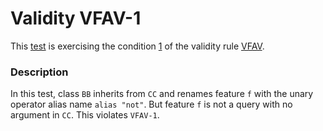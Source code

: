 # Validity VFAV-1

This [test](.) is exercising the condition [1](../Readme.md) of the validity rule [VFAV](../../vfav/Readme.md).

### Description

In this test, class `BB` inherits from `CC` and renames feature `f` with the unary operator alias name `alias "not"`. But feature `f` is not a query with no argument in `CC`. This violates `VFAV-1`.
